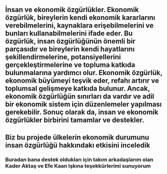 ## İnsan ve ekonomik özgürlükler. Ekonomik özgürlük, bireylerin kendi ekonomik kararlarını verebilmelerini, kaynaklara erişebilmelerini ve bunları kullanabilmelerini ifade eder. Bu özgürlük, insan özgürlüğünün önemli bir parçasıdır ve bireylerin kendi hayatlarını şekillendirmelerine, potansiyellerini gerçekleştirmelerine ve topluma katkıda bulunmalarına yardımcı olur. Ekonomik özgürlük, ekonomik büyümeyi teşvik eder, refahı artırır ve toplumsal gelişmeye katkıda bulunur. Ancak, ekonomik özgürlüğün sınırları da vardır ve adil bir ekonomik sistem için düzenlemeler yapılması gerekebilir. Sonuç olarak da, insan ve ekonomik özgürlükler birbirini tamamlar ve destekler.
## Biz bu projede ülkelerin ekonomik durumunu insan özgürlüğü hakkındakı etkisini inceledik
### Buradan bana destek oldukları için takım arkadaşlarım olan Kader Aktaş ve Efe Kaan Işkına teşekkürlerimi sunuyorum

